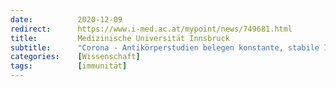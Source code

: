```yaml
---
date:          2020-12-09
redirect:      https://www.i-med.ac.at/mypoint/news/749681.html
title:         Medizinische Universität Innsbruck
subtitle:      "Corona - Antikörperstudien belegen konstante, stabile Immunität"
categories:    [Wissenschaft]
tags:          [immunität]
---
```

